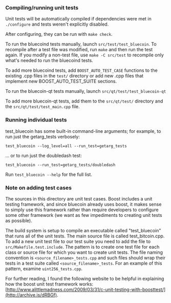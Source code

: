### Compiling/running unit tests

Unit tests will be automatically compiled if dependencies were met in `./configure`
and tests weren't explicitly disabled.

After configuring, they can be run with `make check`.

To run the bluecoind tests manually, launch `src/test/test_bluecoin`. To recompile
after a test file was modified, run `make` and then run the test again. If you
modify a non-test file, use `make -C src/test` to recompile only what's needed
to run the bluecoind tests.

To add more bluecoind tests, add `BOOST_AUTO_TEST_CASE` functions to the existing
.cpp files in the `test/` directory or add new .cpp files that
implement new BOOST_AUTO_TEST_SUITE sections.

To run the bluecoin-qt tests manually, launch `src/qt/test/test_bluecoin-qt`

To add more bluecoin-qt tests, add them to the `src/qt/test/` directory and
the `src/qt/test/test_main.cpp` file.

### Running individual tests

test_bluecoin has some built-in command-line arguments; for
example, to run just the getarg_tests verbosely:

    test_bluecoin --log_level=all --run_test=getarg_tests

... or to run just the doubledash test:

    test_bluecoin --run_test=getarg_tests/doubledash

Run `test_bluecoin --help` for the full list.

### Note on adding test cases

The sources in this directory are unit test cases.  Boost includes a
unit testing framework, and since bluecoin already uses boost, it makes
sense to simply use this framework rather than require developers to
configure some other framework (we want as few impediments to creating
unit tests as possible).

The build system is setup to compile an executable called "test_bluecoin"
that runs all of the unit tests.  The main source file is called
test_bitcoin.cpp. To add a new unit test file to our test suite you need
to add the file to `src/Makefile.test.include`. The pattern is to create
one test file for each class or source file for which you want to create
unit tests.  The file naming convention is `<source_filename>_tests.cpp`
and such files should wrap their tests in a test suite
called `<source_filename>_tests`. For an example of this pattern,
examine `uint256_tests.cpp`.

For further reading, I found the following website to be helpful in
explaining how the boost unit test framework works:
[http://www.alittlemadness.com/2009/03/31/c-unit-testing-with-boosttest/](http://archive.is/dRBGf).
